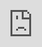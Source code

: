 ```yaml
---
marp: true
title: Stochastic epidemiological models
description: Julien Arino - 2023 AARMS Summer School - Introductions
theme: default
paginate: false
math: mathjax
size: 4K
---
```


<style>
  .theorem {
    text-align:justify;
    background-color:#16a085;
    border-radius:20px;
    padding:10px 20px 10px 20px;
    box-shadow: 0px 1px 5px #999;
  }
  .definition {
    text-align:justify;
    background-color:#ededde;
    border-radius:20px;
    padding:10px 20px 10px 20px;
    box-shadow: 0px 1px 5px #999;
  }
  img[alt~="center"] {
    display: block;
    margin: 0 auto;
  }
</style>

<!-- _backgroundImage: "linear-gradient(to top, #85110d, 1%, white)" -->
# Introductions

25 August 2023 

Julien Arino [![width:32px](https://raw.githubusercontent.com/julien-arino/presentations/main/FIGS/icons/email-round.png)](mailto:Julien.Arino@umanitoba.ca) [![width:32px](https://raw.githubusercontent.com/julien-arino/presentations/main/FIGS/icons/world-wide-web.png)](https://julien-arino.github.io/) [![width:32px](https://raw.githubusercontent.com/julien-arino/presentations/main/FIGS/icons/github-icon.png)](https://github.com/julien-arino)

Department of Mathematics & Data Science Nexus
University of Manitoba*

<div style = "font-size:18px; margin-top:-10px; padding-bottom:30px;"></div>

Canadian Centre for Disease Modelling
PHAC-EMNID / REMMI-ASPC
NSERC-PHAC EID Modelling Consortium (CANMOD, MfPH, OMNI/RÉUNIS)

<div style = "text-align: justify; position: relative; bottom: -3%; font-size:23px; margin-left:-50px; margin-right:-50px">

![bg width:800px opacity:0.2](https://raw.githubusercontent.com/julien-arino/presentations/main/FIGS/various/inuit-metis-firstnation.png)

[*](https://umanitoba.ca/indigenous/sites/indigenous/files/2020-09/traditional-territories-acknowledgement-2020.pdf)The University of Manitoba campuses are located on original lands of Anishinaabeg, Cree, Oji-Cree, Dakota and Dene peoples, and on the homeland of the Métis Nation. We respect the Treaties that were made on these territories, we acknowledge the harms and mistakes of the past, and we dedicate ourselves to move forward in partnership with Indigenous communities in a spirit of reconciliation and collaboration.</div>

---

# Foreword

- I have used ChatGPT and GitHub Copilot to generate some of this text
- These tools are *potential* time savers, but they are not perfect (*Copilot* just suggested "but they are not perfect" :smile:), so use them wisely: read the results carefully, and don't be afraid to edit them (again, this was suggested by *Copilot* :smile:)

--- 

<!-- _backgroundImage: "radial-gradient(white,80%,#f1c40f)" -->
# Outline

- Introductions
- Introductions are part of the spatio-temporal spread process
- Modelling introductions

--- 

<!-- _backgroundImage: "linear-gradient(to bottom, #f1c40f, 20%, white)" -->
# <!-- fit -->Introductions

---

# <!--fit--> Introductions (according to ChatGPT, emphasis and "British-ation" mine)

**Biological introduction**, also known as *biological invasion* or *biological colonisation*, refers to the *intentional* or *unintentional* **introduction** of a **non-native species** into an ecosystem or habitat where they did not previously occur naturally. This introduction can be facilitated by human activities such as trade, travel, and agriculture. These introduced species are often referred to as "invasive species."

---

Invasive species can have negative ecological, economic, and social impacts on the new environment. They can outcompete native species for resources like food and habitat, disrupt natural ecological processes, and even cause extinction or significant decline of native species. In some cases, invasive species can also affect human activities, such as agriculture, by damaging crops or introducing new diseases.

--- 

Biological introductions can **occur through various means**, such as the *release of non-native animals or plants* **intentionally** for purposes like *pest control* or ornamental gardening, or **accidentally** through activities like *shipping* or *transportation*. 

Preventing and managing biological introductions is crucial for maintaining the balance of ecosystems and preserving biodiversity.

---

# Introductions contribute to evolution

- Introductions are often thought of negatively (see previous slide, even ChatGPT thinks so :smile:) because of their impact on human activities (and some are easy to spot for us, e.g. the emerald ash borer, the zebra mussel, the Asian carp, etc.)

- However, from an evolutionary perspective, introductions are a major source of genetic variation. They can lead to the extinction of native species, but also to the emergence of new species.

(We percieve our environment as being at some equilibrium. It is not! It is constantly changing, and introductions are part of this change.)

---

# <!--fit-->Pathogen introductions (continuing with ChatGPT)

Pathogen introduction refers to the process by which a foreign or previously absent microorganism, such as a virus, bacteria, fungus, or other infectious agent, is brought into a new environment or population. This can occur naturally or as a result of human activity. When a pathogen is introduced to a new area or population, it may encounter individuals without immunity to it, potentially leading to outbreaks of disease.

Pathogen introduction can have significant implications for public health, agriculture, and ecosystems. 

---

It can occur through various means, including:

1. **Travel and Trade:** Pathogens can be introduced to new regions through the movement of people, animals, and goods. International travel and trade can facilitate the spread of diseases across geographical boundaries.

2. **Invasive Species:** Pathogens can be carried by invasive species that are introduced to new ecosystems. These pathogens may not have natural predators or controls in the new environment, leading to rapid population growth and disease transmission.

3. **Environmental Changes:** Human activities such as deforestation, urbanization, and climate change can alter ecosystems and create opportunities for pathogens to enter new niches or hosts.

---

4. **Contaminated Goods:** Food, water, and other products that are contaminated with pathogens can introduce diseases to new areas or populations.

5. **Medical Procedures:** Healthcare-associated infections can occur when pathogens are introduced to patients during medical procedures or hospital stays.

6. **Natural Disasters:** Natural disasters like earthquakes, floods, and hurricanes can displace populations, leading to increased vulnerability to disease outbreaks due to overcrowding and unsanitary conditions.

---

7. **Biological Warfare or Bioterrorism:** Deliberate introduction of pathogens by individuals or groups for harmful purposes can also lead to pathogen introduction.

Efforts to prevent and manage pathogen introduction include surveillance, quarantine measures, vaccination campaigns, public health interventions, and policies aimed at regulating the movement of people, animals, and goods. Understanding the factors that contribute to pathogen introduction and its potential consequences is essential for maintaining the health and stability of populations, ecosystems, and economies.

---

<!-- _backgroundImage: "linear-gradient(to bottom, #f1c40f, 20%, white)" -->
# <!-- fit -->Introductions are part of the spatio-temporal spread process

---

# Don't be narrow minded ! Think global !

- Lots of epi work is jurisdiction-centred
- However, except for the site of initial emergence/recombination/whatever made your bug happen, jurisdictions receive pathogens from other jurisdictions where spread is occurring
- E.g., COVID-19 is just one massive realisation of a stochastic process that started somewhere in China (or elsewhere, but let's not go there :smile:) and has been ongoing since then

---

# ODE metapopulations somewhat miss the point

- Pathogen introductions are not automatic
- Introductions are stochastic events
- Like for infection of a person with a pathogen, there can be successful and unsuccessful introductions
- A location where the pathogen is absent is subject to repeated challenges as individuals from infected locations arrive

---

# <!--fit-->Heterogeneity in "lived epidemics" increases <br>at the micro-scale

![center](https://raw.githubusercontent.com/julien-arino/presentations/main/FIGS/importations/introductions-in-care-homes.png)

<div style = "position: relative; bottom: -13%; font-size:20px; text-align: justify; margin-left:-70px; margin-right:-50px;">

- T. Delory, <ins>JA</ins>, P.-E. Haÿ, V. Klotz & P.-Y. Boëlle. [SARS-CoV-2 in Nursing Homes: Analysis of Routine Surveillance Data in Four European Countries](https://doi.org/10.14336/AD.2022.0820). *Aging and Disease* (2022)
</div>

---

# Why consider introductions?

### ("why did *I* consider introductions?")

<br>

- Canada is a very tolerant society *with* a massive blindspot, that is very obvious when, as I do, you live for instance in downtown Winnipeg
<br>
- City of Winnipeg population, 2021 census: 749,607. Indigenous identity: 90,995 (12.1%)
<br>
- Manitoba population, 2021 census: 1,307,190. Indigenous identity: 237,185 (18.1%)

---

![bg contain](https://raw.githubusercontent.com/julien-arino/presentations/main/FIGS/transportation/FRA_and_MB_to_scale.png)

---

<!--![bg 85%](cities_roads_FRA.png)-->
![bg contain](https://raw.githubusercontent.com/julien-arino/presentations/main/FIGS/transportation/cities_roads_CAN-MB_detail.png)

---

# Isolated communities

- Winnipeg: 749,607, median age 38.8, average household size 2.5

- Red Sucker Lake: 1,000, median age 19, average household size 5.2

---

# Geographies greatly influence reasoning
	
- Country level: importations quickly become less relevant
- Consider an isolated location of 500 people.. disease may become extinct then be reimported

---

![bg contain](https://raw.githubusercontent.com/julien-arino/presentations/main/FIGS/sars-cov-2/CT_extent_2020-07-30.png)

---

# <!-- fit -->Transmission within national jurisdictions was heterogeneous

Moving from ISO-3166-3 (nation or territory) level to smaller sub-national jurisdictions, the picture is more contrasted

Next slide: Example of activation of North American health regions/municipios/counties

---

![bg contain 90%](https://raw.githubusercontent.com/julien-arino/presentations/main/FIGS/sars-cov-2/pct_active_21days_with_pct_activations.png)

---

<!-- _backgroundImage: "linear-gradient(to bottom, #f1c40f, 20%, white)" -->
# <!-- fit --> Modelling introductions

<div style = "position: relative; bottom: -34%; font-size:20px; text-align: justify; margin-left:-70px; margin-right:-50px;">

- <ins>JA</ins>, P.-Y. Boëlle, E.M. Milliken & S. Portet. [Risk of COVID-19 variant importation - How useful are travel control measures?](https://doi.org/10.1016/j.idm.2021.06.006) *Infectious Disease Modelling* (2021)
- S.P Otto, T. Day, <ins>JA</ins>, C. Colijn *et al*. [The origins and potential future of SARS-CoV-2 variants of concern in the evolving COVID-19 pandemic](https://doi.org/10.1016/j.cub.2021.06.049). *Current Biology* (2021)
- Delory, <ins>JA</ins>, Haÿ, Klotz & Boëlle. SARS-CoV-2 in nursing homes: analysis of routine surveillance data in four European countries. *Aging and Infection* (2022)
</div>

---
<div style = "position: relative; top: -55%; padding-bottom:60px; font-size:40px">
The spread process in a jurisdiction-based world
</div>

![bg 95%](https://raw.githubusercontent.com/julien-arino/presentations/main/FIGS/importations/importation_process3.png)

---

![bg contain 95%](https://raw.githubusercontent.com/julien-arino/presentations/main/FIGS/flow-diagrams/figure_SLDURM_base_model_with_different_epsilon_and_infectious_compartments.png)

<div style = "position: relative; bottom: -60%; font-size:20px; text-align: justify; margin-left:-60px; margin-right:-50px;">

- JA & Portet. [A simple model for COVID-19](http://dx.doi.org/10.1016/j.idm.2020.04.002). *Infectious Disease Modelling* **5**:309-315 (2020)
</div>

---

![bg contain](https://raw.githubusercontent.com/julien-arino/presentations/main/FIGS/importations/figure_variant_importation_base_model_with_stimulations_noQ.png)

<div style = "position: relative; bottom: -60%; font-size:20px; text-align: justify; margin-left:-60px; margin-right:-50px;">

- <ins>JA</ins>, N. Bajeux, S. Portet & J. Watmough. [Quarantine and the risk of COVID-19 importation](http://dx.doi.org/10.1017/S0950268820002988). *Epidemiology & Infection* (2020)
</div>

---

![bg contain](https://raw.githubusercontent.com/julien-arino/presentations/main/FIGS/importations/successful_attack_rate.png)

---

# <!--fit-->Investigating outbreak types using a simple CTMC SIS

$$
\mathbf{X}(t)=\left(S^A(t),I^A(t)\right)
$$

CTMC $\mathbf{X}(t)$ characterized by transitions

| Description | Transition | Rate |
|-------------|------------|------|
Infection | $\left(S^A,I^A\right)\to \left(S^A-1,I^A+1\right)$ | $\beta^AS^AI^A$ |
| Recovery | $\left(S^A,I^A\right)\to \left(S^A+1,I^A-1\right)$ | $\gamma^AI^A$ | 

<div style = "position: relative; bottom: -25%; font-size:20px; text-align: justify; margin-left:-60px; margin-right:-50px;">

- <ins>JA</ins> & E. Milliken. [Effect of movement on the early phase of an epidemic](https://doi.org/10.1007/s11538-022-01077-5). *Bulletin of Mathematical Biology* (2022)
</div>

---

# <!--fit-->A simple CTMC SIS *with a twist*

Regular chain of this type has $I^A=0$ as sole absorbing state

We add another absorbing state: if $I^A=\hat I$, then the chain has *left* the stochastic phase and is in a quasi-deterministic phase with exponential growth

Doing this, time to absorption measures become usable additionally to first passage time ones

And the question becomes: how long does the chain "linger on" before it is absorbed? We define the inter-absorption trajectory as the stochastic phase

---

![bg contain](https://raw.githubusercontent.com/julien-arino/presentations/main/FIGS/stochastic/illustration_stochastic_phase.png)

---

# <!--fit-->One obvious problem: what should $\hat I$ be ?

- Choose $\hat I$ too small and the stochastic phase will not last long
- Choose $\hat I$ too large and absorption will only be at the DFE
- So, how does one choose $\hat I$ ?
  - A formula of Whittle (1955)
  - Multitype branching process (MTBP)

---

![bg contain](https://raw.githubusercontent.com/julien-arino/presentations/main/FIGS/stochastic/duration_stochastic_phase_1patch_pop1M_I0eq1.png)

---

![bg contain](https://raw.githubusercontent.com/julien-arino/presentations/main/FIGS/importations/SLDUR_metapop_introductions.png)

---

![bg contain](https://raw.githubusercontent.com/julien-arino/presentations/main/FIGS/importations/sim_2023_07_11-11_06_41_ID_9_run86.png)

---

![bg contain](https://raw.githubusercontent.com/julien-arino/presentations/main/FIGS/importations/sim_2023_07_11-11_06_41_ID_9_run2.png)

---

![bg contain](https://raw.githubusercontent.com/julien-arino/presentations/main/FIGS/importations/sim_2023_07_11-11_06_41_ID_9_run3.png)

---

![bg contain](https://raw.githubusercontent.com/julien-arino/presentations/main/FIGS/importations/sim_2023_07_11-11_06_41_ID_25_run5.png)

---

<div style = "position: relative; top: -55%; font-size:40px">
Introduction vs community generated transmissions
</div>

![bg contain](https://raw.githubusercontent.com/julien-arino/presentations/main/FIGS/importations/exporter_importer_panel_zoom.png)

<div style = "position: relative; bottom: -45%; font-size:20px">
Left: low movement rate. Right: higher movement rate
</div>

---

![bg contain](https://raw.githubusercontent.com/julien-arino/presentations/main/FIGS/sars-cov-2/VOC_countries_reporting_since_first_case_2022_04_07.png)

---

<div style="width:100%; height:100%">
  <iframe src="https://ourworldindata.org/grapher/covid-variants-area?country=~CAN" loading="lazy" style="width: 100%; height: 610px; border: 0px none;"></iframe>
</div>

---

![bg contain](https://raw.githubusercontent.com/julien-arino/presentations/main/FIGS/flow-diagrams/figure_variant_no_importation_1patch.png)

---

![bg contain](https://raw.githubusercontent.com/julien-arino/presentations/main/FIGS/importations/new_variant_vs_resident_variant.jpg)

--- 

<!-- _backgroundImage: "linear-gradient(to bottom, #f1c40f, 20%, white)" -->
# <!--fit-->Measures to control introductions

Almost exclusively attacked from the perspective of would-be importer

In practice:
- Travel restrictions/interruptions
- Quarantine

---

<!-- _backgroundImage: "linear-gradient(to bottom, #7ff4, 20%, white)" -->
# <!-- fit --> Effect of quarantine

<div style = "position: relative; bottom: -40%; font-size:20px; text-align: justify; margin-left:-70px; margin-right:-50px;">

- <ins>JA</ins>, N. Bajeux, S. Portet & J. Watmough. [Quarantine and the risk of COVID-19 importation](http://dx.doi.org/10.1017/S0950268820002988). *Epidemiology & Infection* (2020)
- <ins>JA</ins>, P.-Y. Boëlle, E.M. Milliken & S. Portet. [Risk of COVID-19 variant importation - How useful are travel control measures?](http://dx.doi.org/10.1016/j.idm.2021.06.006) *Infectious Disease Modelling* (2021)
</div>

---

<div style = "position: relative; bottom: -50%; left: 5%; font-size:38px; color: black;">Lazzaretto vecchio</div>

![bg contain](https://raw.githubusercontent.com/julien-arino/presentations/main/FIGS/epidemio/Lazzaretto_Vecchio-good_view.jpg)

---

![bg contain](https://raw.githubusercontent.com/julien-arino/presentations/main/FIGS/flow-diagrams/figure_SLDURM_importation_base_withQcompartments.png)

---

<div style="width:80%; height:100%">
  <iframe src="https://daytah-or-dahtah.ovh:3838/Q_calculator_start0/" style="position:absolute; top:0px; left:0px; 
  width:100%; height:100%; border: none; overflow: hidden;"></iframe>
</div>

--- 

# <!--fit-->Effect of quarantine on introduction rates

$1/\lambda$ the mean time between case introductions, $1/\lambda_q$ the mean quarantine-regulated time between case introductions, $c$ the efficacy of quarantine (in \%). Then
$$
\lambda_q = 
(100-c)\times
\lambda
$$
Suppose $1/\lambda=$ 5 days and efficacy of quarantine is 90\% at 7 days and 98\% at 14 days, respectively

Then $1/\lambda_q=$ 50 and 250 days, respectively

---

![bg contain](https://raw.githubusercontent.com/julien-arino/presentations/main/FIGS/importations/successful_attack_rate_withQ.png)

---

<!-- _backgroundImage: "linear-gradient(to bottom, #7ff4, 20%, white)" -->
# <!-- fit -->Role of travel restrictions

<div style = "position: relative; bottom: -40%; font-size:20px; text-align: justify; margin-left:-70px; margin-right:-50px;">

- <ins>JA</ins>, P.-Y. Boëlle, E.M. Milliken & S. Portet. [Risk of COVID-19 variant importation - How useful are travel control measures?](https://doi.org/10.1016/j.idm.2021.06.006) *Infectious Disease Modelling* (2021)
- A. Hurford, M.M. Martignoni, J.C. Loredo-Osti, F. Anokye, <ins>JA</ins>, B.S. Husain, B. Gaas, J. Watmough. [Pandemic modelling for regions implementing an elimination strategy](https://doi.org/10.1016/j.jtbi.2022.111378). *Journal of Theoretical Biology* (2022)
</div>

---

<div style = "position: relative; bottom: -59.75%; left: 15%; font-size:38px; color: black;">Mur de la Peste in Cabrières-d’Avignon</div>

![bg contain](https://raw.githubusercontent.com/julien-arino/presentations/main/FIGS/epidemio/Cabrières-d'Avignon_902.jpg)

---

![bg contain](https://raw.githubusercontent.com/julien-arino/presentations/main/FIGS/epidemio/peste_Provence.png)

---

# <!--fit-->Untangling the contribution <br>of introduced cases

Time and time again, top jurisdictional level PH authorities take travel interruption measures

What is really the contribution of introductions to overall spread within a jurisdiction?

$\Rightarrow$ Use an **importation layer** separating introduced (imported) cases from locally generated ones

---

![bg contain](https://raw.githubusercontent.com/julien-arino/presentations/main/FIGS/importations/SLLDDUURRM_importation_layer.png)

---

![bg contain](https://raw.githubusercontent.com/julien-arino/presentations/main/FIGS/importations/SLLDDUURRM_importation_layer_metapop.jpg)

---

<div style = "position: relative; top: -55%; font-size:40px">
Introductions in a metapopulation model
</div>

![bg contain](https://raw.githubusercontent.com/julien-arino/presentations/main/FIGS/importations/exporter_importer_panel_zoom.png)

<div style = "position: relative; bottom: -45%; font-size:20px">
Left: low movement rate. Right: higher movement rate
</div>

---

![bg contain](https://raw.githubusercontent.com/julien-arino/presentations/main/FIGS/flow-diagrams/figure_variant_importation_1patch_simplified.png)

---

![bg 98%](https://raw.githubusercontent.com/julien-arino/presentations/main/FIGS/importations/importation_vs_community_new_variant_means_withInset.png)

---

# <!--fit-->Interruption of travel for COVID-19

<style scoped>
table {
    height: 100%;
    width: 100%;
    font-size: 21px;
}
</style>

|Country          |Date travel suspension |Date first case |
|:----------------|:-----------------|:----------|
|Seychelles       |2020-03-03        |2020-03-14 |
|El Salvador      |2020-03-17        |2020-03-18 |
|Cape Verde       |2020-03-17        |2020-03-20 |
|Sudan            |2020-03-17        |2020-04-05 |
|Marshall Islands |2020-04-22        |2020-10-29 |
|Vanuatu          |2020-03-20        |2020-11-11 |
|North Korea      |2020-01-21        |Unreported |
|Turkmenistan     |2020-03-20        |Unreported |
|Tuvalu           |2020-03-26        |2022-05-20 (2021-11-02?) |

---

# To conclude

> [..] a powerful expression of state's sovereignty, immigration control provides a typical avenue for governments to reassure their citizens and bolster a national sense of belonging, while providing an ideal scapegoat for their own failure or negligence.

V. Chetail. [Crisis without borders: What does international law say about border closure in the context of Covid-19?](https://doi.org/10.3389/fpos.2020.606307) Frontiers in Political Science, 2 (12) (2020)

---

<!-- _backgroundImage: "linear-gradient(to bottom, #F45627, 20%, #F45627)" -->

# <!-- fit --> Merci / Miigwech / Thank you

